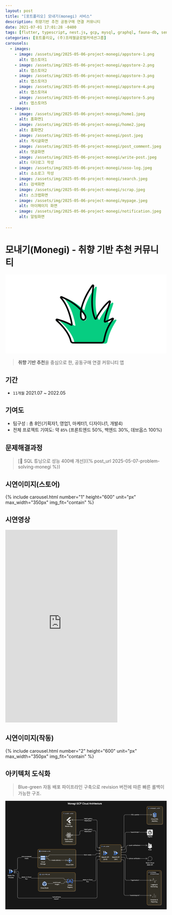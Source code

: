 ```yaml
---
layout: post
title: "[포트폴리오] 모내기(monegi) 서비스"
description: 취향기반 추천 공동구매 연결 커뮤니티
date: 2021-07-01 17:01:28 -0400
tags: [flutter, typescript, nest.js, gcp, mysql, graphql, fauna-db, sentry, amplitude, google-analytics]
categories: [포트폴리오, (주)프레젤글로벌커넥션그룹]
carousels:
  - images: 
    - image: /assets/img/2025-05-06-project-monegi/appstore-1.png
      alt: 앱스토어1
    - image: /assets/img/2025-05-06-project-monegi/appstore-2.png
      alt: 앱스토어2
    - image: /assets/img/2025-05-06-project-monegi/appstore-3.png
      alt: 앱스토어3
    - image: /assets/img/2025-05-06-project-monegi/appstore-4.png
      alt: 앱스토어4
    - image: /assets/img/2025-05-06-project-monegi/appstore-5.png
      alt: 앱스토어5
  - images: 
    - image: /assets/img/2025-05-06-project-monegi/home1.jpeg
      alt: 홈화면1
    - image: /assets/img/2025-05-06-project-monegi/home2.jpeg
      alt: 홈화면2
    - image: /assets/img/2025-05-06-project-monegi/post.jpeg
      alt: 게시글화면
    - image: /assets/img/2025-05-06-project-monegi/post_comment.jpeg
      alt: 댓글화면
    - image: /assets/img/2025-05-06-project-monegi/write-post.jpeg
      alt: 다다로그 작성
    - image: /assets/img/2025-05-06-project-monegi/soso-log.jpeg
      alt: 소소로그 작성
    - image: /assets/img/2025-05-06-project-monegi/search.jpeg
      alt: 검색화면
    - image: /assets/img/2025-05-06-project-monegi/scrap.jpeg
      alt: 스크랩화면
    - image: /assets/img/2025-05-06-project-monegi/mypage.jpeg
      alt: 마이페이지 화면
    - image: /assets/img/2025-05-06-project-monegi/notification.jpeg
      alt: 알림화면

---
```


# 모내기(Monegi) - 취향 기반 추천 커뮤니티

![Monegi Logo](/assets/img/2025-05-06-project-monegi/monegi-logo.png)

> **취향 기반 추천**을 중심으로 한, 공동구매 연결 커뮤니티 앱


## 기간
- `11개월` 2021.07 ~ 2022.05 


## 기여도
- 팀구성 : 총 8인(기획자1, 영업1, 마케터1, 디자이너1, 개발4) 
- 전체 프로젝트 기여도: 약 `85%` (프론트엔드 50%, 백엔드 30%, 데브옵스 100%)

## 문제해결과정
> [🔗 SQL 튜닝으로 성능 400배 개선]({% post_url 2025-05-07-problem-solving-monegi %})


## 시연이미지(스토어)

{% include carousel.html number="1" height="600" unit="px" max_width="350px" img_fit="contain" %}

## 시연영상
<iframe width="350px" height="600px" src="https://youtube.com/embed/puZ1_88EqPo?feature=share" title="모내기 앱 시연영상" frameborder="0" allow="accelerometer; autoplay; clipboard-write; encrypted-media; gyroscope; picture-in-picture; web-share" allowfullscreen></iframe>

## 시연이미지(작동)

{% include carousel.html number="2" height="600" unit="px" max_width="350px" img_fit="contain" %}


## 아키텍처 도식화
> Blue-green 자동 배포 파이프라인 구축으로 revision 버전에 따른 빠른 롤백이 가능한 구조.

![Architecture Diagram](/assets/img/2025-05-06-project-monegi/monegi-cloud-architecture.png)
